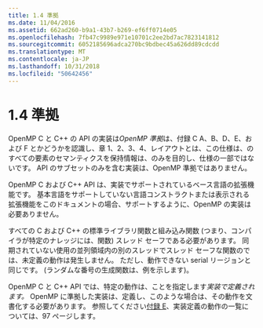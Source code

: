 ```yaml
---
title: 1.4 準拠
ms.date: 11/04/2016
ms.assetid: 662ad260-b9a1-43b7-b269-ef6ff0714e05
ms.openlocfilehash: 7fb47c9989e971e10701c2ee2bd7ac7823141812
ms.sourcegitcommit: 6052185696adca270bc9bdbec45a626dd89cdcdd
ms.translationtype: MT
ms.contentlocale: ja-JP
ms.lasthandoff: 10/31/2018
ms.locfileid: "50642456"
---
```

# <a name="14-compliance"></a>1.4 準拠

OpenMP C と C++ の API の実装は*OpenMP 準拠*は、付録 C A、B、D、E、および F とかどうかを認識し、章 1、2、3、4、レイアウトとは、この仕様は、のすべての要素のセマンティクスを保持情報は、のみを目的し、仕様の一部ではないです。 API のサブセットのみを含む実装は、OpenMP 準拠ではありません。

OpenMP C および C++ API は、実装でサポートされているベース言語の拡張機能です。 基本言語をサポートしていない言語コンストラクトまたは表示される拡張機能をこのドキュメントの場合、サポートするように、OpenMP の実装は必要ありません。

すべての C および C++ の標準ライブラリ関数と組み込み関数 (つまり、コンパイラが特定のナレッジには、関数) スレッド セーフである必要があります。 同期されていない使用の並列領域内の別のスレッドでスレッド セーフな関数のでは、未定義の動作は発生しません。 ただし、動作できない serial リージョンと同じです。 (ランダムな番号の生成関数は、例を示します)。

OpenMP C と C++ API では、特定の動作は、ことを指定します*実装で定義されます。* OpenMP に準拠した実装は、定義し、このような場合は、その動作を文書化する必要があります。 参照してください[付録 E](../../parallel/openmp/e-implementation-defined-behaviors-in-openmp-c-cpp.md)、実装定義の動作の一覧については、97 ページします。